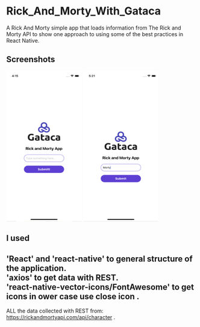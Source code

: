 # Rick_And_Morty_With_Gataca

A Rick And Morty simple app that loads information from The Rick and Morty API to show one approach to using some of the best practices in React Native. 
## Screenshots
<p float="left">
  <img src="https://github.com/sindaarous/RickAndMorty/blob/master/screenshot/One.png" data-canonical-src="https://github.com/sindaarous/RickAndMorty/blob/master/screenshot/One.png" width="200" height="400" />
  <img src="https://github.com/sindaarous/RickAndMorty/blob/master/screenshot/Two.png" data-canonical-src="https://github.com/sindaarous/RickAndMorty/blob/master/screenshot/Two.png" width="200" height="400" />
</p>


## I used
'React' and 'react-native' to general structure of the application.<br>
'axios' to get data with REST.<br>
'react-native-vector-icons/FontAwesome' to get icons in ower case use close icon .<br>
---
ALL the data collected with REST from: https://rickandmortyapi.com/api/character .<br>